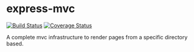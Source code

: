 # express-mvc
[![Build Status](https://travis-ci.org/ezzygemini/ezzy-express-mvc.svg?branch=master)](https://travis-ci.org/ezzygemini/ezzy-express-mvc)
[![Coverage Status](https://coveralls.io/repos/github/ezzy-ezzygemini/express-mvc/badge.svg?branch=master)](https://coveralls.io/github/ezzygemini/ezzy-express-mvc?branch=master)

A complete mvc infrastructure to render pages from a specific directory based.
